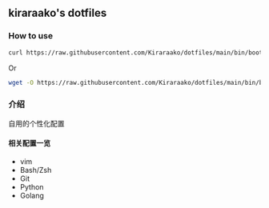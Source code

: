 ## kiraraako's dotfiles

### How to use
```bash
curl https://raw.githubusercontent.com/Kiraraako/dotfiles/main/bin/bootstrap.sh | bash
```
Or
```bash
wget -O https://raw.githubusercontent.com/Kiraraako/dotfiles/main/bin/bootstrap.sh | bash
```

### 介绍
自用的个性化配置  

#### 相关配置一览
- vim
- Bash/Zsh
- Git
- Python
- Golang